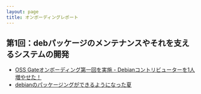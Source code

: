```yaml
---
layout: page
title: オンボーディングレポート
---
```


## 第1回：debパッケージのメンテナンスやそれを支えるシステムの開発

* [OSS Gateオンボーディング第一回を実施 - Debianコントリビューターを1人増やせた！](https://oss-gate.github.io/report/on-boarding/2021/10/08/on-boarding-2021-08-kenhys.html)
* [debianのパッケージングができるようになった夏](https://oss-gate.github.io/report/on-boarding/2021/11/20/on-boarding-2021-08-sivhari.html)


